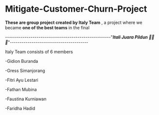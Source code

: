 # Mitigate-Customer-Churn-Project
**These are group project created by Italy Team** , a project where we became **one of the best teams** in the final

------------------------------------------------------"***Itali Juara Pildun 🥶🥶🥶***"----------------------------------------

Italy Team consists of 6 members

-Gidion Buranda 

-Gress Simanjorang

-Fitri Ayu Lestari

-Fathan Mubina

-Faustina Kurniawan

-Faridha Hadid

